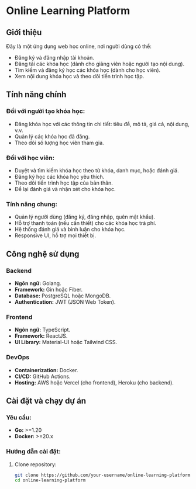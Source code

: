 # Online Learning Platform

## Giới thiệu

Đây là một ứng dụng web học online, nơi người dùng có thể:

- Đăng ký và đăng nhập tài khoản.
- Đăng tải các khóa học (dành cho giảng viên hoặc người tạo nội dung).
- Tìm kiếm và đăng ký học các khóa học (dành cho học viên).
- Xem nội dung khóa học và theo dõi tiến trình học tập.

## Tính năng chính

### Đối với người tạo khóa học:
- Đăng khóa học với các thông tin chi tiết: tiêu đề, mô tả, giá cả, nội dung, v.v.
- Quản lý các khóa học đã đăng.
- Theo dõi số lượng học viên tham gia.

### Đối với học viên:
- Duyệt và tìm kiếm khóa học theo từ khóa, danh mục, hoặc đánh giá.
- Đăng ký học các khóa học yêu thích.
- Theo dõi tiến trình học tập của bản thân.
- Để lại đánh giá và nhận xét cho khóa học.

### Tính năng chung:
- Quản lý người dùng (đăng ký, đăng nhập, quên mật khẩu).
- Hỗ trợ thanh toán (nếu cần thiết) cho các khóa học trả phí.
- Hệ thống đánh giá và bình luận cho khóa học.
- Responsive UI, hỗ trợ mọi thiết bị.

## Công nghệ sử dụng

### Backend
- **Ngôn ngữ:** Golang.
- **Framework:** Gin hoặc Fiber.
- **Database:** PostgreSQL hoặc MongoDB.
- **Authentication:** JWT (JSON Web Token).

### Frontend
- **Ngôn ngữ:** TypeScript.
- **Framework:** ReactJS.
- **UI Library:** Material-UI hoặc Tailwind CSS.

### DevOps
- **Containerization:** Docker.
- **CI/CD:** GitHub Actions.
- **Hosting:** AWS hoặc Vercel (cho frontend), Heroku (cho backend).

## Cài đặt và chạy dự án

### Yêu cầu:
- **Go:** >=1.20
- **Docker:** >=20.x

### Hướng dẫn cài đặt:
1. Clone repository:
   ```bash
   git clone https://github.com/your-username/online-learning-platform.git
   cd online-learning-platform
